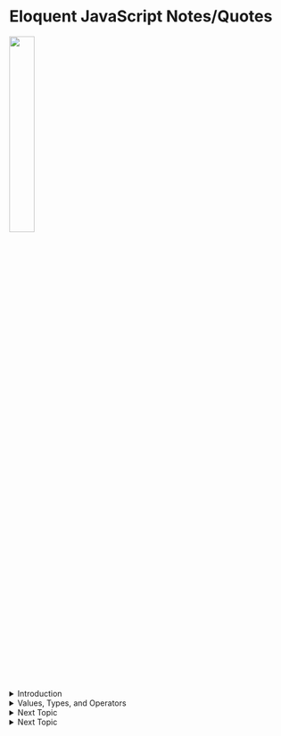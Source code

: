 # Eloquent JavaScript Notes/Quotes

<img src="https://pbs.twimg.com/media/Ev_WHN1XcAE4zV3?format=png&name=small" width="30%">

<details><summary>Introduction</summary>

Programming is the act of constructing a program—a set of precise instructions telling a computer what to do. 

#### What is JavaScript?
JavaScript was introduced in 1995 as a way to add programs to web pages in the Netscape Navigator browser. It has made modern web applications possible—applications with which you can interact directly without doing a page reload for every action. After its adoption outside of Netscape, a standard document was written to describe the way the JavaScript language should work so that the various pieces of software that claimed to support JavaScript were actually talking about the same language. This is called the ECMAScript standard, after the Ecma International organization that did the standardization. In practice, the terms ECMAScript and JavaScript can be used interchangeably—they are two names for the same language.

#### Code, and what to do with it
Code is the text that makes up programs. 

</details>

<details><summary>Values, Types, and Operators</summary>
  <strong>Values</strong>
  
  To be able to work with large quantities of bits (binary) without getting lost, we must separate them into chunks that represent pieces of information. In a JavaScript environment, those chunks are called values. Though all values are made of bits, they play different roles. Every value has a type that determines its role. Some values are numbers, some values are pieces of text, some values are functions, and so on. To create a value, you must merely invoke its name.

<strong>Numbers</strong>


</details>

</details>

<details><summary>Next Topic</summary>


</details>

<details><summary>Next Topic</summary>


</details>
